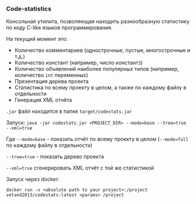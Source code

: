 ### Code-statistics

Консольная утилита, позволяющая находить разнообразную статистику по коду C-like языков программирования.

На текущий момент это:
- Количество комментариев (однострочные, пустые, многострочные и т.д.)
- Количество констант (например, число констант`3`)
- Количество объявлений наиболее популярных типов (например, количество `int` переменных)
- Презентация дерева проекта
- Статистика по всему проекту в целом, а также по каждому файлу в отдельности
- Генерация XML отчёта

`.jar` файл находится в папке `target/codestats.jar`

Запуск:
`java -jar codestats.jar <PROJECT_DIR> --mode=base --tree=true --xml=true`

Где `--mode=base` - показать отчёт по всему проекту в целом (`--mode=full` по каждому файлу в отдельности)

`--tree=true` - показать дерево проекта

`--xml=true` сгенерировать XML отчёт с той же статистикой

Запуск через docker:

`docker run -v <absolute path to your project>:/project vetand2013/codestats:latest <params> /project`
